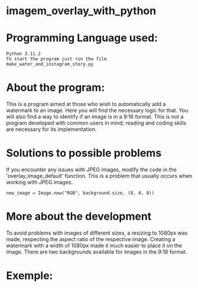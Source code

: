 # imagem_overlay_with_python

# Programming Language used:

    Python 3.11.2
    To start the program just run the file make_water_and_instagram_story.py
    
# About the program:
    
This is a program aimed at those who wish to automatically add a watermark to an image. Here you will find the necessary logic for that.
You will also find a way to identify if an image is in a 9:16 format.
This is not a program developed with common users in mind; reading and coding skills are necessary for its implementation.

# Solutions to possible problems

If you encounter any issues with JPEG images, modify the code in the 'overlay_image_default' function. This is a problem that usually occurs when working with JPEG images.

    new_image = Image.new("RGB", background.size, (0, 0, 0))

# More about the development

To avoid problems with images of different sizes, a resizing to 1080px was made, respecting the aspect ratio of the respective image.
Creating a watermark with a width of 1080px made it much easier to place it on the image.
There are two backgrounds available for images in the 9:16 format.

# Exemple:

